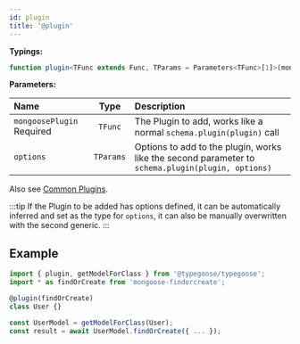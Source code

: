 ```yaml
---
id: plugin
title: '@plugin'
---
```


**Typings:**

```ts
function plugin<TFunc extends Func, TParams = Parameters<TFunc>[1]>(mongoosePlugin: TFunc, options?: TParams): ClassDecorator
```

**Parameters:**

| Name                                                                  |   Type    | Description                                                                                       |
| :-------------------------------------------------------------------- | :-------: | :------------------------------------------------------------------------------------------------ |
| `mongoosePlugin` <span class="badge badge--secondary">Required</span> |  `TFunc`  | The Plugin to add, works like a normal `schema.plugin(plugin)` call                               |
| `options`                                                             | `TParams` | Options to add to the plugin, works like the second parameter to `schema.plugin(plugin, options)` |

Also see [Common Plugins](../../guides/integration-examples/common-plugins.mdx).

:::tip
If the Plugin to be added has options defined, it can be automatically inferred and set as the type for `options`, it can also be manually overwritten with the second generic.
:::

## Example

```ts
import { plugin, getModelForClass } from '@typegoose/typegoose';
import * as findOrCreate from 'mongoose-findorcreate';

@plugin(findOrCreate)
class User {}

const UserModel = getModelForClass(User);
const result = await UserModel.findOrCreate({ ... });
```
